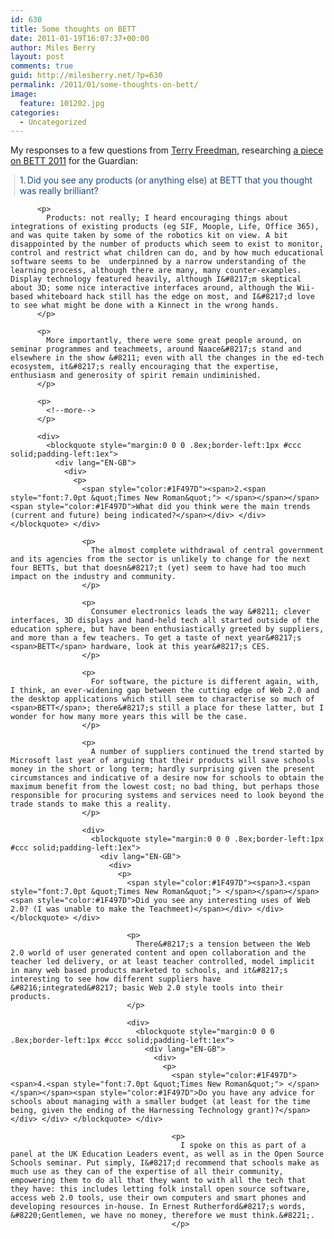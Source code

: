 ```yaml
---
id: 630
title: Some thoughts on BETT
date: 2011-01-19T16:07:37+00:00
author: Miles Berry
layout: post 
comments: true
guid: http://milesberry.net/?p=630
permalink: /2011/01/some-thoughts-on-bett/
image:
  feature: 101202.jpg
categories:
  - Uncategorized
---
```

My responses to a few questions from [Terry Freedman](http://www.ictineducation.org/), researching [a piece on BETT 2011](http://www.guardian.co.uk/classroom-innovation/bett-2011-review-ict-schools-technology) for the Guardian:

<div>
  <blockquote style="margin:0 0 0 .8ex;border-left:1px #ccc solid;padding-left:1ex">
    <div lang="EN-GB">
      <div>
        <p>
          <span style="color:#1F497D"><span>1.<span style="font:7.0pt &quot;Times New Roman&quot;"> </span></span></span><span style="color:#1F497D">Did you see any products (or anything else) at <span>BETT</span> that you thought was really brilliant?</span></div> </div> </blockquote> </div> 
          
          <p>
            Products: not really; I heard encouraging things about integrations of existing products (eg SIF, Moople, Life, Office 365), and was quite taken by some of the robotics kit on view. A bit disappointed by the number of products which seem to exist to monitor, control and restrict what children can do, and by how much educational software seems to be  underpinned by a narrow understanding of the learning process, although there are many, many counter-examples. Display technology featured heavily, although I&#8217;m skeptical about 3D; some nice interactive interfaces around, although the Wii-based whiteboard hack still has the edge on most, and I&#8217;d love to see what might be done with a Kinnect in the wrong hands.
          </p>
          
          <p>
            More importantly, there were some great people around, on seminar programmes and teachmeets, around Naace&#8217;s stand and elsewhere in the show &#8211; even with all the changes in the ed-tech ecosystem, it&#8217;s really encouraging that the expertise, enthusiasm and generosity of spirit remain undiminished.
          </p>
          
          <p>
            <!--more-->
          </p>
          
          <div>
            <blockquote style="margin:0 0 0 .8ex;border-left:1px #ccc solid;padding-left:1ex">
              <div lang="EN-GB">
                <div>
                  <p>
                    <span style="color:#1F497D"><span>2.<span style="font:7.0pt &quot;Times New Roman&quot;"> </span></span></span><span style="color:#1F497D">What did you think were the main trends (current and future) being indicated?</span></div> </div> </blockquote> </div> 
                    
                    <p>
                      The almost complete withdrawal of central government and its agencies from the sector is unlikely to change for the next four BETTs, but that doesn&#8217;t (yet) seem to have had too much impact on the industry and community.
                    </p>
                    
                    <p>
                      Consumer electronics leads the way &#8211; clever interfaces, 3D displays and hand-held tech all started outside of the education sphere, but have been enthusiastically greeted by suppliers, and more than a few teachers. To get a taste of next year&#8217;s <span>BETT</span> hardware, look at this year&#8217;s CES.
                    </p>
                    
                    <p>
                      For software, the picture is different again, with, I think, an ever-widening gap between the cutting edge of Web 2.0 and the desktop applications which still seem to characterise so much of <span>BETT</span>; there&#8217;s still a place for these latter, but I wonder for how many more years this will be the case.
                    </p>
                    
                    <p>
                      A number of suppliers continued the trend started by Microsoft last year of arguing that their products will save schools money in the short or long term; hardly surprising given the present circumstances and indicative of a desire now for schools to obtain the maximum benefit from the lowest cost; no bad thing, but perhaps those responsible for procuring systems and services need to look beyond the trade stands to make this a reality.
                    </p>
                    
                    <div>
                      <blockquote style="margin:0 0 0 .8ex;border-left:1px #ccc solid;padding-left:1ex">
                        <div lang="EN-GB">
                          <div>
                            <p>
                              <span style="color:#1F497D"><span>3.<span style="font:7.0pt &quot;Times New Roman&quot;"> </span></span></span><span style="color:#1F497D">Did you see any interesting uses of Web 2.0? (I was unable to make the Teachmeet)</span></div> </div> </blockquote> </div> 
                              
                              <p>
                                There&#8217;s a tension between the Web 2.0 world of user generated content and open collaboration and the teacher led delivery, or at least teacher controlled, model implicit in many web based products marketed to schools, and it&#8217;s interesting to see how different suppliers have &#8216;integrated&#8217; basic Web 2.0 style tools into their products.
                              </p>
                              
                              <div>
                                <blockquote style="margin:0 0 0 .8ex;border-left:1px #ccc solid;padding-left:1ex">
                                  <div lang="EN-GB">
                                    <div>
                                      <p>
                                        <span style="color:#1F497D"><span>4.<span style="font:7.0pt &quot;Times New Roman&quot;"> </span></span></span><span style="color:#1F497D">Do you have any advice for schools about managing with a smaller budget (at least for the time being, given the ending of the Harnessing Technology grant)?</span></div> </div> </blockquote> </div> 
                                        
                                        <p>
                                          I spoke on this as part of a panel at the UK Education Leaders event, as well as in the Open Source Schools seminar. Put simply, I&#8217;d recommend that schools make as much use as they can of the expertise of all their community, empowering them to do all that they want to with all the tech that they have: this includes letting folk install open source software, access web 2.0 tools, use their own computers and smart phones and developing resources in-house. In Ernest Rutherford&#8217;s words, &#8220;Gentlemen, we have no money, therefore we must think.&#8221;.
                                        </p>